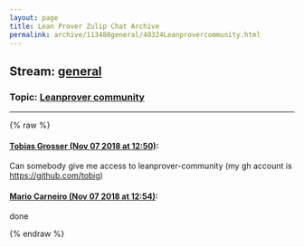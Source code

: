 ```yaml
---
layout: page
title: Lean Prover Zulip Chat Archive 
permalink: archive/113488general/40324Leanprovercommunity.html
---
```


## Stream: [general](index.html)
### Topic: [Leanprover community](40324Leanprovercommunity.html)

---


{% raw %}
#### [ Tobias Grosser (Nov 07 2018 at 12:50)](https://leanprover.zulipchat.com/#narrow/stream/113488-general/topic/Leanprover%20community/near/146934650):
Can somebody give me access to leanprover-community (my gh account is https://github.com/tobig)

#### [ Mario Carneiro (Nov 07 2018 at 12:54)](https://leanprover.zulipchat.com/#narrow/stream/113488-general/topic/Leanprover%20community/near/146934810):
done


{% endraw %}
